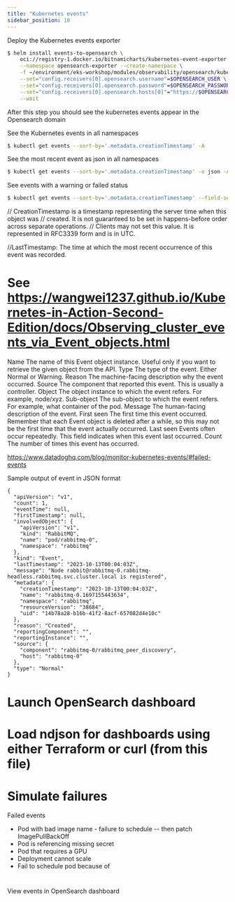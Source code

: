 ```yaml
---
title: "Kubernetes events"
sidebar_position: 10
---
```


Deploy the Kubernetes events exporter 


```bash wait=60
$ helm install events-to-opensearch \
    oci://registry-1.docker.io/bitnamicharts/kubernetes-event-exporter \
    --namespace opensearch-exporter --create-namespace \
    -f ~/environment/eks-workshop/modules/observability/opensearch/kube-events/values.yaml \
    --set="config.receivers[0].opensearch.username"=$OPENSEARCH_USER \
    --set="config.receivers[0].opensearch.password"=$OPENSEARCH_PASSWORD \
    --set="config.receivers[0].opensearch.hosts[0]"="https://$OPENSEARCH_HOST" \
    --wait
```

After this step you should see the kubernetes events appear in the Opensearch domain




See the Kubernetes events in all namespaces 

```bash 
$ kubectl get events --sort-by='.metadata.creationTimestamp' -A
```


See the most recent event as json in all namespaces 
```bash 
$ kubectl get events --sort-by='.metadata.creationTimestamp' -o json -A | jq '.items[-1]'

```

See events with a warning or failed status
```bash
$ kubectl get events --sort-by='.metadata.creationTimestamp' --field-selector type!=Normal -A 
```


// CreationTimestamp is a timestamp representing the server time when this object was
// created. It is not guaranteed to be set in happens-before order across separate operations.
// Clients may not set this value. It is represented in RFC3339 form and is in UTC.

//LastTimestamp: The time at which the most recent occurrence of this event was recorded.


# See https://wangwei1237.github.io/Kubernetes-in-Action-Second-Edition/docs/Observing_cluster_events_via_Event_objects.html
Name	The name of this Event object instance. Useful only if you want to retrieve the given object from the API.
Type	The type of the event. Either Normal or Warning.
Reason	The machine-facing description why the event occurred.
Source	The component that reported this event. This is usually a controller.
Object	The object instance to which the event refers. For example, node/xyz.
Sub-object	The sub-object to which the event refers. For example, what container of the pod.
Message	The human-facing description of the event.
First seen	The first time this event occurred. Remember that each Event object is deleted after a while, so this may not be the first time that the event actually occurred.
Last seen	Events often occur repeatedly. This field indicates when this event last occurred.
Count	The number of times this event has occurred.


https://www.datadoghq.com/blog/monitor-kubernetes-events/#failed-events


Sample output of event in JSON format  
```
{
  "apiVersion": "v1",
  "count": 1,
  "eventTime": null,
  "firstTimestamp": null,
  "involvedObject": {
    "apiVersion": "v1",
    "kind": "RabbitMQ",
    "name": "pod/rabbitmq-0",
    "namespace": "rabbitmq"
  },
  "kind": "Event",
  "lastTimestamp": "2023-10-13T00:04:03Z",
  "message": "Node rabbit@rabbitmq-0.rabbitmq-headless.rabbitmq.svc.cluster.local is registered",
  "metadata": {
    "creationTimestamp": "2023-10-13T00:04:03Z",
    "name": "rabbitmq-0.1697155443634",
    "namespace": "rabbitmq",
    "resourceVersion": "38684",
    "uid": "14b78a28-b16b-41f2-8acf-657082d4e10c"
  },
  "reason": "Created",
  "reportingComponent": "",
  "reportingInstance": "",
  "source": {
    "component": "rabbitmq-0/rabbitmq_peer_discovery",
    "host": "rabbitmq-0"
  },
  "type": "Normal"
}
```

# Launch OpenSearch dashboard 



# Load ndjson for dashboards using either Terraform or curl (from this file)




# Simulate failures 
 Failed events
 - Pod with bad image name - failure to schedule -- then patch ImagePullBackOff
 - Pod is referencing missing secret
 - Pod that requires a GPU 
 - Deployment cannot scale 
 - Fail to schedule pod because of 




# 


View events in OpenSearch dashboard 



# 

